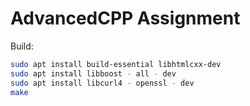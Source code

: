 # AdvancedCPP Assignment #

Build: 
```bash
sudo apt install build-essential libhtmlcxx-dev
sudo apt install libboost - all - dev
sudo apt install libcurl4 - openssl - dev
make
```
